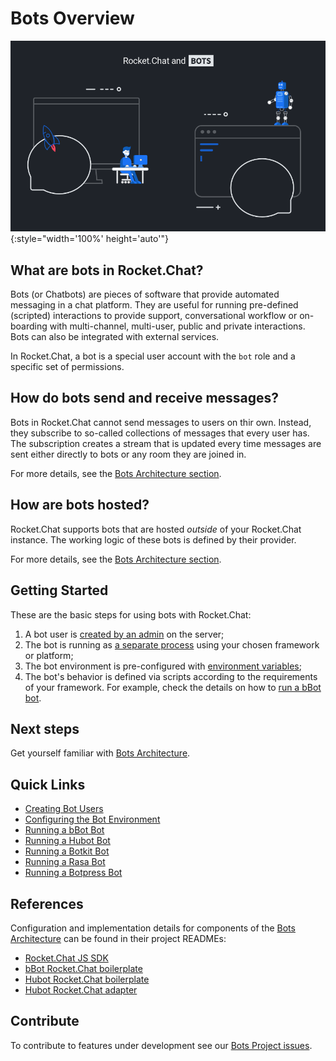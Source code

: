 # Bots Overview

![Rocket.Chat Bots Banner](./banner.png){:style="width='100%' height='auto'"}

## What are bots in Rocket.Chat?

Bots (or Chatbots) are pieces of software that provide automated messaging in a
chat platform. They are useful for running pre-defined (scripted) interactions to provide
support, conversational workflow or on-boarding with multi-channel, multi-user, public and
private interactions. Bots can also be integrated with external services.

In Rocket.Chat, a bot is a special user account with the `bot` role and a specific set
of permissions.

## How do bots send and receive messages?

Bots in Rocket.Chat cannot send messages to users on thir own. Instead, they subscribe to
so-called collections of messages that every user has. The subscription creates a stream
that is updated every time messages are sent either directly to bots or any room they are joined in.

For more details, see the [Bots Architecture section](bots-architecture/#message-streams).

## How are bots hosted?

Rocket.Chat supports bots that are hosted _outside_ of your Rocket.Chat instance.
The working logic of these bots is defined by their provider.

For more details, see the [Bots Architecture section](bots-architecture/#bots-platforms-and-frameworks).

## Getting Started

These are the basic steps for using bots with Rocket.Chat:

1. A bot user is [created by an admin](creating-bot-users/) on the server;
2. The bot is running as [a separate process](bots-architecture/) using your chosen framework or platform;
3. The bot environment is pre-configured with [environment variables](configure-bot-environment/);
4. The bot's behavior is defined via scripts according to the requirements of your framework. For example, check the details on how to [run a bBot bot](running-a-bbot-bot/).

## Next steps

Get yourself familiar with [Bots Architecture](bots-architecture/).

## Quick Links

- [Creating Bot Users](creating-bot-users/)
- [Configuring the Bot Environment](configure-bot-environment/)
- [Running a bBot Bot](running-a-bbot-bot/)
- [Running a Hubot Bot](running-a-hubot-bot/)
- [Running a Botkit Bot](running-a-botkit-bot/)
- [Running a Rasa Bot](running-a-rasa-bot/)
- [Running a Botpress Bot](running-a-botpress-bot/)

## References

Configuration and implementation details for components of the
[Bots Architecture](bots-architecture/) can be found in their project READMEs:

- [Rocket.Chat JS SDK](https://github.com/RocketChat/Rocket.Chat.js.SDK/)
- [bBot Rocket.Chat boilerplate](https://github.com/Amazebot/bbot-rocketchat-boilerplate)
- [Hubot Rocket.Chat boilerplate](https://github.com/RocketChat/hubot-rocketchat-boilerplate/)
- [Hubot Rocket.Chat adapter](https://github.com/RocketChat/hubot-rocketchat/tree/develop/)

## Contribute

To contribute to features under development see our
[Bots Project issues](https://github.com/RocketChat/Rocket.Chat/projects/16).
